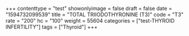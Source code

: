 +++
contenttype = "test"
showonlyimage = false
draft = false
date = "1594732099539"
title = "TOTAL TRIIODOTHYRONINE (T3)"
code = "T3"
rate = "200"
hc = "100"
weight = 55604
categories = ["test-THYROID INFERTILITY"]
tags = ["Thyroid"]
+++


